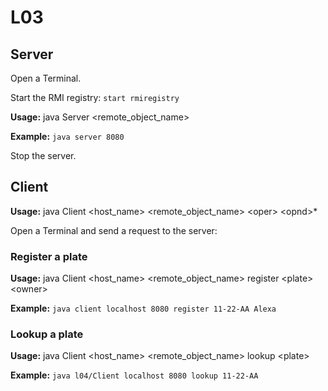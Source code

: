 # L03

## Server

Open a Terminal.

Start the RMI registry: ```start rmiregistry```

**Usage:** java Server \<remote_object_name\>

**Example:** ```java server 8080```

Stop the server.


## Client

**Usage:** java Client \<host_name\> \<remote_object_name\> \<oper\> \<opnd\>*

Open a Terminal and send a request to the server:

### Register a plate

**Usage:** java Client \<host_name\> \<remote_object_name\> register \<plate\> \<owner\>

**Example:** ```java client localhost 8080 register 11-22-AA Alexa```


### Lookup a plate

**Usage:** java Client \<host_name\> \<remote_object_name\> lookup \<plate\>

**Example:** ```java l04/Client localhost 8080 lookup 11-22-AA```
